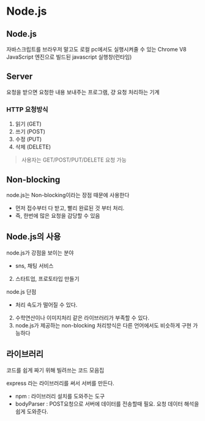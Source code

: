 # Node.js

## Node.js

자바스크립트를 브라우저 말고도 로컬 pc에서도 실행시켜줄 수 있는 Chrome V8 JavaScript 엔진으로 빌드된 javascript 실행창(런타임)

## Server

요청을 받으면 요청한 내용 보내주는 프로그램, 걍 요청 처리하는 기계

### HTTP 요청방식

1. 읽기 (GET)
2. 쓰기 (POST)
3. 수정 (PUT)
4. 삭제 (DELETE)

> 사용자는 GET/POST/PUT/DELETE 요청 가능

## Non-blocking

node.js는 Non-blocking이라는 장점 때문에 사용한다

- 먼저 접수부터 다 받고, 빨리 완료된 것 부터 처리. 
- 즉, 한번에 많은 요청을 감당할 수 있음

## Node.js의 사용

node.js가 강점을 보이는 분야 

- sns, 채팅 서비스
2. 스타트업, 프로토타입 만들기

node.js 단점

- 처리 속도가 떨어질 수 있다.
2. 수학연산이나 이미지처리 같은 라이브러리가 부족할 수 있다.
3. node.js가 제공하는 non-blocking 처리방식은 다른 언어에서도 비슷하게 구현 가능하다 

## 라이브러리

코드를 쉽게 짜기 위해 빌려쓰는 코드 모음집

express 라는 라이브러리를 써서 서버를 만든다.

- npm : 라이브러리 설치를 도와주는 도구
- bodyParser : POST요청으로 서버에 데이터를 전송할때 필요. 요청 데이터 해석을 쉽게 도와준다.



